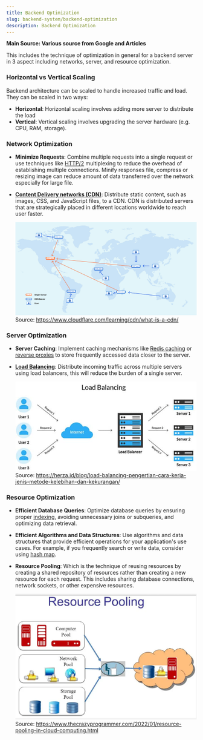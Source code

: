 ```yaml
---
title: Backend Optimization
slug: backend-system/backend-optimization
description: Backend Optimization
---
```


**Main Source: Various source from Google and Articles**

This includes the technique of optimization in general for a backend server in 3 aspect including networks, server, and resource optimization.

### Horizontal vs Vertical Scaling

Backend architecture can be scaled to handle increased traffic and load. They can be scaled in two ways:

- **Horizontal**: Horizontal scaling involves adding more server to distribute the load
- **Vertical**: Vertical scaling involves upgrading the server hardware (e.g. CPU, RAM, storage).

### Network Optimization

- **Minimize Requests**: Combine multiple requests into a single request or use techniques like [HTTP/2](/cs-notes/computer-networking/http-https#http2) multiplexing to reduce the overhead of establishing multiple connections. Minify responses file, compress or resizing image can reduce amount of data transferred over the network especially for large file.

- **[Content Delivery networks (CDN)](/cs-notes/software-engineering/system-design#cdn)**: Distribute static content, such as images, CSS, and JavaScript files, to a CDN. CDN is distributed servers that are strategically placed in different locations worldwide to reach user faster.

  ![CDN](./cdn.png)  
  Source: https://www.cloudflare.com/learning/cdn/what-is-a-cdn/

### Server Optimization

- **Server Caching**: Implement caching mechanisms like [Redis caching](/cs-notes/computer-and-programming-fundamentals/caching#type-of-caching) or [reverse proxies](/cs-notes/computer-networking/proxy#reverse-proxy) to store frequently accessed data closer to the server.

- **[Load Balancing](/cs-notes/software-engineering/system-design#load-balancer)**: Distribute incoming traffic across multiple servers using load balancers, this will reduce the burden of a single server.

  ![Load balancing](./load-balancing.png)  
  Source: https://herza.id/blog/load-balancing-pengertian-cara-kerja-jenis-metode-kelebihan-dan-kekurangan/

### Resource Optimization

- **Efficient Database Queries**: Optimize database queries by ensuring proper [indexing](/cs-notes/database-system/database-index), avoiding unnecessary joins or subqueries, and optimizing data retrieval.

- **Efficient Algorithms and Data Structures**: Use algorithms and data structures that provide efficient operations for your application's use cases. For example, if you frequently search or write data, consider using [hash map](/cs-notes/data-structures-and-algorithms/hash-table).

- **Resource Pooling**: Which is the technique of reusing resources by creating a shared repository of resources rather than creating a new resource for each request. This includes sharing database connections, network sockets, or other expensive resources.

  ![Resource pooling](./resource-pooling.png)  
  Source: https://www.thecrazyprogrammer.com/2022/01/resource-pooling-in-cloud-computing.html
